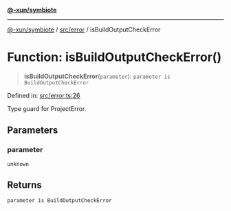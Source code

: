 [**@-xun/symbiote**](../../../README.md)

***

[@-xun/symbiote](../../../README.md) / [src/error](../README.md) / isBuildOutputCheckError

# Function: isBuildOutputCheckError()

> **isBuildOutputCheckError**(`parameter`): `parameter is BuildOutputCheckError`

Defined in: [src/error.ts:26](https://github.com/Xunnamius/symbiote/blob/beb889fb40f0cd320367d5f94d02e29b1efb13ab/src/error.ts#L26)

Type guard for ProjectError.

## Parameters

### parameter

`unknown`

## Returns

`parameter is BuildOutputCheckError`
